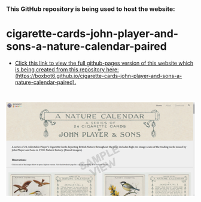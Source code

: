 ### This GitHub repository is being used to host the website:

# cigarette-cards-john-player-and-sons-a-nature-calendar-paired

* [Click this link to view the full github-pages version of this website which is being created from this repository here: (https://boxbot6.github.io/cigarette-cards-john-player-and-sons-a-nature-calendar-paired).](https://boxbot6.github.io/cigarette-cards-john-player-and-sons-a-nature-calendar-paired)

  
<br>

![cigarette-cards-john-player-and-sons-a-nature-calendar-paired-sample.png](images/cigarette-cards-john-player-and-sons-a-nature-calendar-paired-sample.png)

<br>
